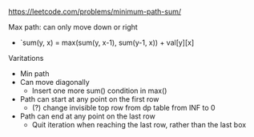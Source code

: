 https://leetcode.com/problems/minimum-path-sum/


Max path: can only move down or right
- `sum(y, x) = max(sum(y, x-1), sum(y-1, x)) + val[y][x]

Varitations
- Min path
- Can move diagonally
	- Insert one more sum() condition in max()
- Path can start at any point on the first row
	- (?) change invisible top row from dp table from INF to 0
- Path can end at any point on the last row
	- Quit iteration when reaching the last row, rather than the last box